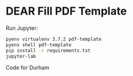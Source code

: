 # DEAR Fill PDF Template

Run Jupyter:

```bash
pyenv virtualenv 3.7.2 pdf-template
pyenv shell pdf-template
pip install -r requirements.txt
jupyter-lab
```

Code for Durham
